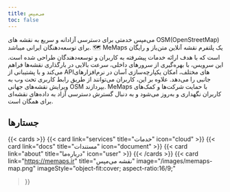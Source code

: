 ```yaml
---
title: می‌مپس
toc: false
---
```


می‌مپس خدمتی برای دسترسی آزادانه و سریع به نقشه های OSM(OpenStreetMap) برای توسعه‌دهنگان ایرانی میباشد. 🗺️
MeMaps یک پلتفرم نقشه آنلاین متن‌باز و رایگان است که با هدف ارائه خدمات پیشرفته به کاربران و توسعه‌دهندگان طراحی شده است. این سرویس، با بهره‌گیری از سرورهای داخلی، سرعت بالایی در بارگذاری نقشه‌ها فراهم می‌کند و با پشتیبانی از APIهای مختلف، امکان یکپارچه‌سازی آسان در نرم‌افزارهای جانبی را می‌دهد. علاوه بر این، کاربران می‌توانند از طریق رابط کاربری تحت وب به ویرایش نقشه‌های جهانی OSM بپردازند. MeMaps با حمایت شرکت‌ها و کمک‌های کاربران نگهداری و به‌روز می‌شود و به دنبال گسترش دسترسی آزاد به داده‌های نقشه‌ای برای همگان است.

## جستارها

{{< cards >}}
  {{< card link="services" title="خدمات" icon="cloud" >}}
  {{< card link="docs" title="مستندات" icon="document" >}}
  {{< card link="about" title="درباره‌ما" icon="user" >}}
{{< /cards >}}
{{< card
        link="https://memaps.ir"
        title="نقشه می‌مپس"
        image="/images/memaps-map.png"
        imageStyle="object-fit:cover; aspect-ratio:16/9;"
  >}}
